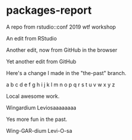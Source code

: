 # packages-report
A repo from rstudio::conf 2019 wtf workshop

An edit from RStudio

Another edit, now from GitHub in the browser

Yet another edit from GitHub

Here's a change I made in the "the-past" branch.

a b c d e f g h i j k l m n o p q r s t u v w x y z

Local awesome work.

Wingardium Leviosaaaaaaaa

Yes more fun in the past.

Wing-GAR-dium Levi-O-sa
